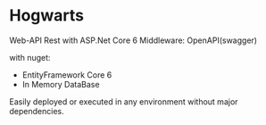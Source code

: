 # Hogwarts
 Web-API Rest with ASP.Net Core 6
 Middleware: OpenAPI(swagger)
 
with nuget:
 + EntityFramework Core 6
 + In Memory DataBase

Easily deployed or executed in any environment without major dependencies.

